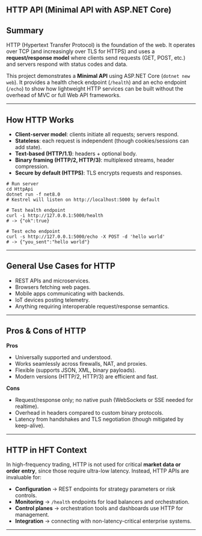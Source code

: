 ## HTTP API (Minimal API with ASP.NET Core)

## Summary  
HTTP (Hypertext Transfer Protocol) is the foundation of the web. It operates over TCP (and increasingly over TLS for HTTPS) and uses a **request/response model** where clients send requests (GET, POST, etc.) and servers respond with status codes and data.  

This project demonstrates a **Minimal API** using ASP.NET Core (`dotnet new web`). It provides a health check endpoint (`/health`) and an echo endpoint (`/echo`) to show how lightweight HTTP services can be built without the overhead of MVC or full Web API frameworks.

---

## How HTTP Works  
- **Client-server model**: clients initiate all requests; servers respond.  
- **Stateless**: each request is independent (though cookies/sessions can add state).  
- **Text-based (HTTP/1.1)**: headers + optional body.  
- **Binary framing (HTTP/2, HTTP/3)**: multiplexed streams, header compression.  
- **Secure by default (HTTPS)**: TLS encrypts requests and responses.

```
# Run server
cd HttpApi
dotnet run -f net8.0
# Kestrel will listen on http://localhost:5000 by default

# Test health endpoint
curl -i http://127.0.0.1:5000/health
# -> {"ok":true}

# Test echo endpoint
curl -s http://127.0.0.1:5000/echo -X POST -d 'hello world'
# -> {"you_sent":"hello world"}
```

---

## General Use Cases for HTTP  
- REST APIs and microservices.  
- Browsers fetching web pages.  
- Mobile apps communicating with backends.  
- IoT devices posting telemetry.  
- Anything requiring interoperable request/response semantics.  

---

## Pros & Cons of HTTP  

**Pros**  
- Universally supported and understood.  
- Works seamlessly across firewalls, NAT, and proxies.  
- Flexible (supports JSON, XML, binary payloads).  
- Modern versions (HTTP/2, HTTP/3) are efficient and fast.  

**Cons**  
- Request/response only; no native push (WebSockets or SSE needed for realtime).  
- Overhead in headers compared to custom binary protocols.  
- Latency from handshakes and TLS negotiation (though mitigated by keep-alive).  

---

## HTTP in HFT Context  
In high-frequency trading, HTTP is not used for critical **market data or order entry**, since those require ultra-low latency. Instead, HTTP APIs are invaluable for:  
- **Configuration** → REST endpoints for strategy parameters or risk controls.  
- **Monitoring** → `/health` endpoints for load balancers and orchestration.  
- **Control planes** → orchestration tools and dashboards use HTTP for management.  
- **Integration** → connecting with non-latency-critical enterprise systems.  

---

